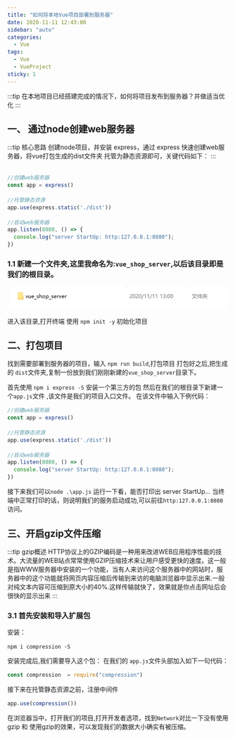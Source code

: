 ```yaml
---
title: "如何将本地Vue项目部署到服务器"
date: 2020-11-11 12:43:00
sidebar: "auto"
categories:
  - Vue
tags:
  - Vue
  - VueProject
sticky: 1
---
```


:::tip
在本地项目已经搭建完成的情况下，如何将项目发布到服务器？并做适当优化
:::

<!-- more -->

## 一、 通过node创建web服务器
:::tip 核心思路
创建node项目，并安装 express，通过 express 快速创建web服务器，将vue打包生成的dist文件夹
托管为静态资源即可，关键代码如下：
:::

```js

//创建web服务器
const app = express()

//托管静态资源
app.use(express.static('./dist'))

//启动web服务器
app.listen(8080, () => {
  console.log("server StartUp: http:127.0.0.1:8080");
})
```

### 1.1 新建一个文件夹,这里我命名为:`vue_shop_server`,以后该目录即是我们的根目录。
![文件夹](../images/project/file.png)

进入该目录,打开终端 使用 `npm init -y` 初始化项目



## 二、打包项目

找到需要部署到服务器的项目，输入 `npm run build`,打包项目
打包好之后,把生成的 `dist`文件夹,复制一份放到我们刚刚新建的`vue_shop_server`目录下。

首先使用 `npm i express -S` 安装一个第三方的包
然后在我们的根目录下新建一个`app.js`文件 ,该文件是我们的项目入口文件。
在该文件中输入下例代码：

```js 
//创建web服务器
const app = express()

//托管静态资源
app.use(express.static('./dist'))

//启动web服务器
app.listen(8080, () => {
  console.log("server StartUp: http:127.0.0.1:8080");
})
```

接下来我们可以`node .\app.js` 运行一下看，能否打印出 server StartUp...
当终端中正常打印的话，则说明我们的服务启动成功,可以前往`http:127.0.0.1:8080`访问。


## 三、开启gzip文件压缩
:::tip gzip概述
HTTP协议上的GZIP编码是一种用来改进WEB应用程序性能的技术。大流量的WEB站点常常使用GZIP压缩技术来让用户感受更快的速度。这一般是指WWW服务器中安装的一个功能，当有人来访问这个服务器中的网站时，服务器中的这个功能就将网页内容压缩后传输到来访的电脑浏览器中显示出来.一般对纯文本内容可压缩到原大小的40%.这样传输就快了，效果就是你点击网址后会很快的显示出来
:::

### 3.1 首先安装和导入扩展包
安装：

`npm i compression -S`


安装完成后,我们需要导入这个包：
在我们的 `app.js`文件头部加入如下一句代码：
```js
const compression  = require("compression")
```

接下来在托管静态资源之前，注册中间件
```js
app.use(compression())
```

在浏览器当中，打开我们的项目,打开开发者选项，找到`Network`对比一下没有使用 gzip 和 使用gzip的效果，可以发现我们的数据大小确实有被压缩。